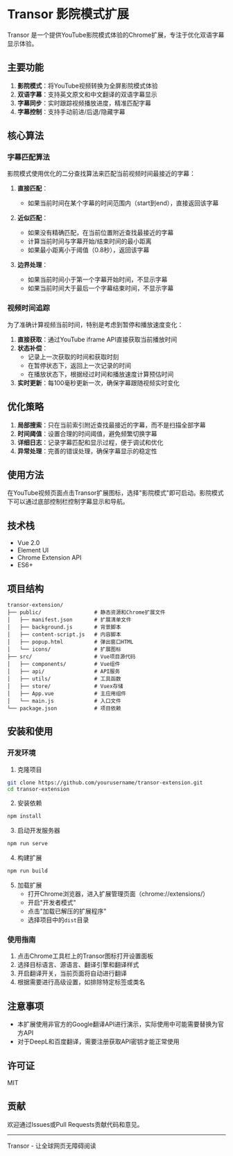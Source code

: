 # Transor 影院模式扩展

Transor 是一个提供YouTube影院模式体验的Chrome扩展，专注于优化双语字幕显示体验。

## 主要功能

1. **影院模式**：将YouTube视频转换为全屏影院模式体验
2. **双语字幕**：支持英文原文和中文翻译的双语字幕显示
3. **字幕同步**：实时跟踪视频播放进度，精准匹配字幕
4. **字幕控制**：支持手动前进/后退/隐藏字幕

## 核心算法

### 字幕匹配算法

影院模式使用优化的二分查找算法来匹配当前视频时间最接近的字幕：

1. **直接匹配**：
   - 如果当前时间在某个字幕的时间范围内（start到end），直接返回该字幕
   
2. **近似匹配**：
   - 如果没有精确匹配，在当前位置附近查找最接近的字幕
   - 计算当前时间与字幕开始/结束时间的最小距离
   - 如果最小距离小于阈值（0.8秒），返回该字幕

3. **边界处理**：
   - 如果当前时间小于第一个字幕开始时间，不显示字幕
   - 如果当前时间大于最后一个字幕结束时间，不显示字幕

### 视频时间追踪

为了准确计算视频当前时间，特别是考虑到暂停和播放速度变化：

1. **直接获取**：通过YouTube iframe API直接获取当前播放时间
2. **状态补偿**：
   - 记录上一次获取的时间和获取时刻
   - 在暂停状态下，返回上一次记录的时间
   - 在播放状态下，根据经过时间和播放速度计算预估时间
3. **实时更新**：每100毫秒更新一次，确保字幕跟随视频实时变化

## 优化策略

1. **局部搜索**：只在当前索引附近查找最接近的字幕，而不是扫描全部字幕
2. **时间阈值**：设置合理的时间阈值，避免频繁切换字幕
3. **详细日志**：记录字幕匹配和显示过程，便于调试和优化
4. **异常处理**：完善的错误处理，确保字幕显示的稳定性

## 使用方法

在YouTube视频页面点击Transor扩展图标，选择"影院模式"即可启动。影院模式下可以通过底部控制栏控制字幕显示和导航。

## 技术栈

- Vue 2.0
- Element UI
- Chrome Extension API
- ES6+

## 项目结构

```
transor-extension/
├── public/                 # 静态资源和Chrome扩展文件
│   ├── manifest.json       # 扩展清单文件
│   ├── background.js       # 背景脚本
│   ├── content-script.js   # 内容脚本
│   ├── popup.html          # 弹出窗口HTML
│   └── icons/              # 扩展图标
├── src/                    # Vue项目源代码
│   ├── components/         # Vue组件
│   ├── api/                # API服务
│   ├── utils/              # 工具函数
│   ├── store/              # Vuex存储
│   ├── App.vue             # 主应用组件
│   └── main.js             # 入口文件
└── package.json            # 项目依赖
```

## 安装和使用

### 开发环境

1. 克隆项目
```bash
git clone https://github.com/yourusername/transor-extension.git
cd transor-extension
```

2. 安装依赖
```bash
npm install
```

3. 启动开发服务器
```bash
npm run serve
```

4. 构建扩展
```bash
npm run build
```

5. 加载扩展
   - 打开Chrome浏览器，进入扩展管理页面（chrome://extensions/）
   - 开启"开发者模式"
   - 点击"加载已解压的扩展程序"
   - 选择项目中的`dist`目录

### 使用指南

1. 点击Chrome工具栏上的Transor图标打开设置面板
2. 选择目标语言、源语言、翻译引擎和翻译样式
3. 开启翻译开关，当前页面将自动进行翻译
4. 根据需要进行高级设置，如排除特定标签或类名

## 注意事项

- 本扩展使用非官方的Google翻译API进行演示，实际使用中可能需要替换为官方API
- 对于DeepL和百度翻译，需要注册获取API密钥才能正常使用

## 许可证

MIT

## 贡献

欢迎通过Issues或Pull Requests贡献代码和意见。

---

Transor - 让全球网页无障碍阅读 
